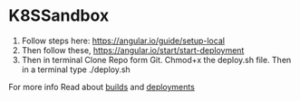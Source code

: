 # K8SSandbox
1. Follow steps here: https://angular.io/guide/setup-local
2. Then follow these, https://angular.io/start/start-deployment
3. Then in terminal 
  Clone Repo form Git.
  Chmod+x the deploy.sh file. 
  Then in a terminal type ./deploy.sh
  
For more info Read about [builds](https://angular.io/guide/build) and [deployments](https://angular.io/guide/deployment) 
